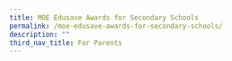 ```yaml
---
title: MOE Edusave Awards for Secondary Schools
permalink: /moe-edusave-awards-for-secondary-schools/
description: ""
third_nav_title: For Parents
---
```

